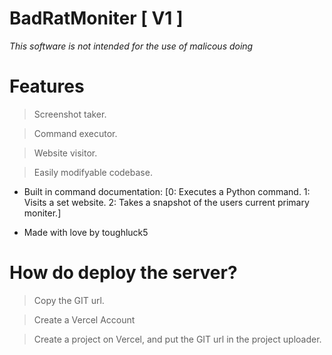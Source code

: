# BadRatMoniter [ V1 ] 
_This software is not intended for the use of malicous doing_

# Features 

> Screenshot taker.

> Command executor.

> Website visitor.

> Easily modifyable codebase.

- Built in command documentation: [0: Executes a Python command. 1: Visits a set website. 2: Takes a snapshot of the users current primary moniter.]

- Made with love by toughluck5

# How do deploy the server?

> Copy the GIT url.

> Create a Vercel Account

> Create a project on Vercel, and put the GIT url in the project uploader.
 
